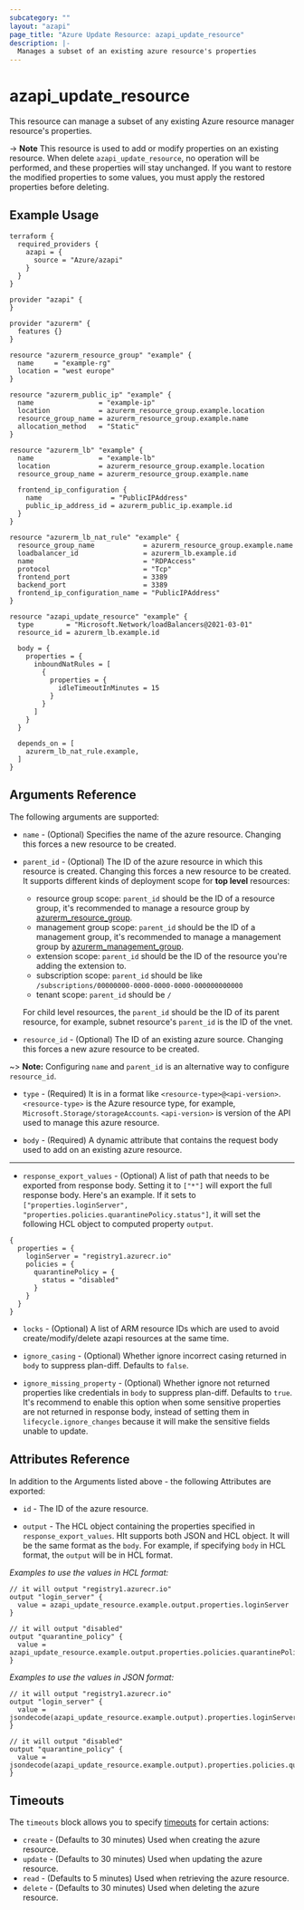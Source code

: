 ```yaml
---
subcategory: ""
layout: "azapi"
page_title: "Azure Update Resource: azapi_update_resource"
description: |-
  Manages a subset of an existing azure resource's properties
---
```


# azapi_update_resource

This resource can manage a subset of any existing Azure resource manager resource's properties.

-> **Note** This resource is used to add or modify properties on an existing resource.
When delete `azapi_update_resource`, no operation will be performed, and these properties will stay unchanged.
If you want to restore the modified properties to some values, you must apply the restored properties before deleting.

## Example Usage

```hcl
terraform {
  required_providers {
    azapi = {
      source = "Azure/azapi"
    }
  }
}

provider "azapi" {
}

provider "azurerm" {
  features {}
}

resource "azurerm_resource_group" "example" {
  name     = "example-rg"
  location = "west europe"
}

resource "azurerm_public_ip" "example" {
  name                = "example-ip"
  location            = azurerm_resource_group.example.location
  resource_group_name = azurerm_resource_group.example.name
  allocation_method   = "Static"
}

resource "azurerm_lb" "example" {
  name                = "example-lb"
  location            = azurerm_resource_group.example.location
  resource_group_name = azurerm_resource_group.example.name

  frontend_ip_configuration {
    name                 = "PublicIPAddress"
    public_ip_address_id = azurerm_public_ip.example.id
  }
}

resource "azurerm_lb_nat_rule" "example" {
  resource_group_name            = azurerm_resource_group.example.name
  loadbalancer_id                = azurerm_lb.example.id
  name                           = "RDPAccess"
  protocol                       = "Tcp"
  frontend_port                  = 3389
  backend_port                   = 3389
  frontend_ip_configuration_name = "PublicIPAddress"
}

resource "azapi_update_resource" "example" {
  type        = "Microsoft.Network/loadBalancers@2021-03-01"
  resource_id = azurerm_lb.example.id

  body = {
    properties = {
      inboundNatRules = [
        {
          properties = {
            idleTimeoutInMinutes = 15
          }
        }
      ]
    }
  }

  depends_on = [
    azurerm_lb_nat_rule.example,
  ]
}

```

## Arguments Reference

The following arguments are supported:
* `name` - (Optional) Specifies the name of the azure resource. Changing this forces a new resource to be created.

* `parent_id` - (Optional) The ID of the azure resource in which this resource is created. Changing this forces a new resource to be created. It supports different kinds of deployment scope for **top level** resources: 
    - resource group scope: `parent_id` should be the ID of a resource group, it's recommended to manage a resource group by [azurerm_resource_group](https://registry.terraform.io/providers/hashicorp/azurerm/latest/docs/resources/resource_group).
    - management group scope: `parent_id` should be the ID of a management group, it's recommended to manage a management group by [azurerm_management_group](https://registry.terraform.io/providers/hashicorp/azurerm/latest/docs/resources/management_group).
    - extension scope: `parent_id` should be the ID of the resource you're adding the extension to.
    - subscription scope: `parent_id` should be like `/subscriptions/00000000-0000-0000-0000-000000000000`
    - tenant scope: `parent_id` should be `/`

  For child level resources, the `parent_id` should be the ID of its parent resource, for example, subnet resource's `parent_id` is the ID of the vnet.

* `resource_id` - (Optional) The ID of an existing azure source. Changing this forces a new azure resource to be created.

~> **Note:** Configuring `name` and `parent_id` is an alternative way to configure `resource_id`.

* `type` - (Required) It is in a format like `<resource-type>@<api-version>`. `<resource-type>` is the Azure resource type, for example, `Microsoft.Storage/storageAccounts`.
  `<api-version>` is version of the API used to manage this azure resource.

* `body` - (Required) A dynamic attribute that contains the request body used to add on an existing azure resource. 

---

* `response_export_values` - (Optional) A list of path that needs to be exported from response body.
  Setting it to `["*"]` will export the full response body.
  Here's an example. If it sets to `["properties.loginServer", "properties.policies.quarantinePolicy.status"]`, it will set the following HCL object to computed property `output`.
```
{
  properties = {
    loginServer = "registry1.azurecr.io"
    policies = {
      quarantinePolicy = {
        status = "disabled"
      }
    }
  }
}
```

* `locks` - (Optional) A list of ARM resource IDs which are used to avoid create/modify/delete azapi resources at the same time.

* `ignore_casing` - (Optional) Whether ignore incorrect casing returned in `body` to suppress plan-diff. Defaults to `false`.

* `ignore_missing_property` - (Optional) Whether ignore not returned properties like credentials in `body` to suppress plan-diff. Defaults to `true`.
  It's recommend to enable this option when some sensitive properties are not returned in response body, instead of setting them in `lifecycle.ignore_changes` because it will make the sensitive fields unable to update.

## Attributes Reference

In addition to the Arguments listed above - the following Attributes are exported:

* `id` - The ID of the azure resource.

* `output` - The HCL object containing the properties specified in `response_export_values`. HIt supports both JSON and HCL object.
  It will be the same format as the `body`. For example, if specifying `body` in HCL format, the `output` will be in HCL format.


*Examples to use the values in HCL format:*
```hcl
// it will output "registry1.azurecr.io"
output "login_server" {
  value = azapi_update_resource.example.output.properties.loginServer
}

// it will output "disabled"
output "quarantine_policy" {
  value = azapi_update_resource.example.output.properties.policies.quarantinePolicy.status
}
```
*Examples to use the values in JSON format:*
```hcl
// it will output "registry1.azurecr.io"
output "login_server" {
  value = jsondecode(azapi_update_resource.example.output).properties.loginServer
}

// it will output "disabled"
output "quarantine_policy" {
  value = jsondecode(azapi_update_resource.example.output).properties.policies.quarantinePolicy.status
}
```

## Timeouts

The `timeouts` block allows you to specify [timeouts](https://www.terraform.io/docs/configuration/resources.html#timeouts) for certain actions:

* `create` - (Defaults to 30 minutes) Used when creating the azure resource.
* `update` - (Defaults to 30 minutes) Used when updating the azure resource.
* `read` - (Defaults to 5 minutes) Used when retrieving the azure resource.
* `delete` - (Defaults to 30 minutes) Used when deleting the azure resource.
